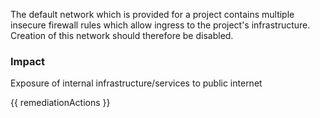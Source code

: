 
The default network which is provided for a project contains multiple insecure firewall rules which allow ingress to the project's infrastructure. Creation of this network should therefore be disabled.

### Impact
Exposure of internal infrastructure/services to public internet

<!-- DO NOT CHANGE -->
{{ remediationActions }}


